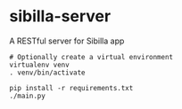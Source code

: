 # sibilla-server

A RESTful server for Sibilla app

```
# Optionally create a virtual environment
virtualenv venv
. venv/bin/activate

pip install -r requirements.txt
./main.py
```
